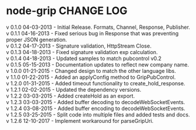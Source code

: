 node-grip CHANGE LOG
===================

v 0.1.0 04-03-2013  - Initial Release. Formats, Channel, Response, Publisher.  
v 0.1.1 04-16-2013  - Fixed serious bug in Response that was preventing proper JSON generation.  
v 0.1.2 04-17-2013  - Signature validation, HttpStream Close.  
v 0.1.3 04-18-2013  - Fixed signature validation exp calculation.  
v 0.1.4 04-18-2013  - Updated samples to match pubcontrol v0.2  
v 0.1.5 05-15-2013  - Documentation updates to reflect new company name.  
v 1.0.0 01-21-2015  - Changed design to match the other language libs.  
v 1.1.0 01-22-2015  - Added an applyConfig method to GripPubControl.  
v 1.2.0 01-31-2015  - Added timeout functionality to create_hold_response.  
v 1.2.1 02-02-2015  - Updated the dependency versions.  
v 1.2.2 03-03-2015  - Added createHold as an export.  
v 1.2.3 03-03-2015  - Added buffer decoding to decodeWebSocketEvents.  
v 1.2.4 03-08-2015  - Added buffer encoding to decodeWebSocketEvents.  
v 1.2.5 03-25-2015  - Split code into multiple files and added tests and docs.  
v 1.2.6 12-10-2017  - Implement workaround for parseGripUri.
